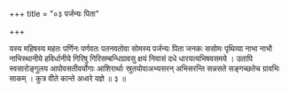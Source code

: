 +++
title = "०३ पर्जन्यः पिता"

+++

यस्य महिषस्य महतः पर्णिनः पर्णवतः पतनवतोवा सोमस्य पर्जन्यः पिता जनकः ससोमः पृथिव्या नाभा नाभौ नाभिस्थानीये हविर्धानीये गिरिषु गिरिसम्बन्धिग्रावसु क्षयं निवासं दधे धारयत्यभिषवसमये । उतापि स्वसारोङ्गुलय आपोवसतीवर्योगाः आशिरार्थाः स्रुतयोवाअभ्यसरन् अभिसरन्ति सन्नसते सङ्गच्छतेच ग्रावभिः साकम् । कुत्र वीते कान्ते अध्वरे यज्ञे ॥ ३ ॥